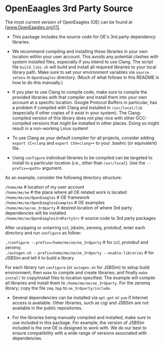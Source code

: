 
OpenEaagles 3rd Party Source
============================

The most current version of OpenEaagles (OE) can be found at [www.OpenEaagles.org][1].

* This package includes the source code for OE's 3rd party dependency libraries.

* We recommend compiling and installing these libraries in your own location within your user account.  This avoids any potential clashes with system installed files, especially if you intend to use Clang. The script file `build_libs.sh` will build and install all required libraries to your local library path. Make sure to set your environment variables via `source setenv` in `OpenEaagles` directory.  (Much of what follows in this README is how to do this manually.)

* If you plan to use Clang to compile code, make sure to compile the provided libraries with that compiler and install them into your own account at a specific location.  Google Protocol Buffers in particular, has a problem if compiled with Clang and installed in `/usr/local/lib` (especially if other copies of it exist in your system).  The Clang-compiled version of this library does not play nice with other GCC-compiled versions that might be installed in other places. Doing so might result in a non-working Linux system!

* To use Clang as your default compiler for all projects, consider adding `export CC=clang` and `export CXX=clang++` to your .bashrc (or equivalent) file.

* Using `configure` individual libraries to be compiled can be targeted to install to a particular location (i.e., other than `/usr/local`). Use the `--prefix=<path>` argument.

As an example, consider the following directory structure:

`/home/me` # location of my user account  
`/home/me/oe` # the place where all OE related work is located  
`/home/me/oe/OpenEaagles` # OE framework  
`/home/me/oe/OpenEaaglesExamples` # OE examples  
`/home/me/oe/oe_3rdparty` # desired location of where 3rd party dependencies will be installed  
`/home/me/oe/OpenEaagles3rdPartySrc` # source code to 3rd party packages  

After unzipping or untarring ccl, jsbsim, zeromq, protobuf, enter each directory and run `configure` as follow:

`./configure --prefix=/home/me/oe/oe_3rdparty` # for ccl, protobuf and zeromq  
`./autogen.sh --prefix=home/me/oe/oe_3rdparty --enable-libraries` # for JSBSim and tell it to build a library  

For each library run `configure` (or `autogen.sh` for JSBSim) to setup build environment; then `make` to compile and create libraries; and finally `make install` to copy/install files to location specified.  The example will compile all libraries and install them to `/home/me/oe/oe_3rdparty`.  For the zeromq library; copy the file `zmq.hpp` to `oe_3rdparty/include`.

* Several dependencies can be installed via `apt-get` or `yum` if Internet access is available. Other libraries, such as cigi and JSBSim are not available in the public repositories.

* For the libraries being manually compiled and installed, make sure to use included in this package.  For example, the version of JSBSim included is the one OE is designed to work with.  We do our best to ensure compatibility with a wide range of versions associated with dependencies.


[1]: http://www.OpenEaagles.org
